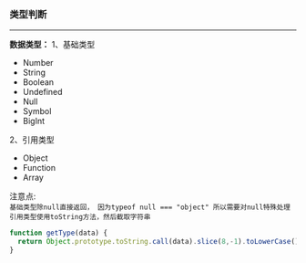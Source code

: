 ### 类型判断
---------------
**数据类型：**
1、基础类型  
- Number
- String
- Boolean
- Undefined
- Null
- Symbol
- BigInt  

2、引用类型
- Object
- Function
- Array

注意点:   
`基础类型除null直接返回， 因为typeof null === "object" 所以需要对null特殊处理`  
`引用类型使用toString方法，然后截取字符串`
```js
function getType(data) {
  return Object.prototype.toString.call(data).slice(8,-1).toLowerCase()
}
```